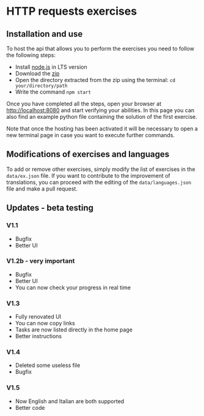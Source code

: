 # HTTP requests exercises

## Installation and use

To host the api that allows you to perform the exercises you need to follow the following steps:
 - Install [node.js](https://nodejs.org/en/) in LTS version
 - Download the [zip](https://github.com/luca31/HTTP-requests-exercises/zipball/master)
 - Open the directory extracted from the zip using the terminal: `cd your/directory/path`
 - Write the command `npm start`

Once you have completed all the steps, open your browser at [http://localhost:8080](http://localhost:8080) and start verifying your abilities. In this page you can also find an example python file containing the solution of the first exercise.

Note that once the hosting has been activated it will be necessary to open a new terminal page in case you want to execute further commands.


## Modifications of exercises and languages

To add or remove other exercises, simply modify the list of exercises in the `data/ex.json` file. If you want to contribute to the improvement of translations, you can proceed with the editing of the `data/languages.json` file and make a pull request.


## Updates - beta testing

### V1.1
 - Bugfix
 - Better UI

### V1.2b - very important
 - Bugfix
 - Better UI
 - You can now check your progress in real time

### V1.3
 - Fully renovated UI
 - You can now copy links
 - Tasks are now listed directly in the home page
 - Better instructions

### V1.4
 - Deleted some useless file
 - Bugfix

### V1.5
 - Now English and Italian are both supported
 - Better code
